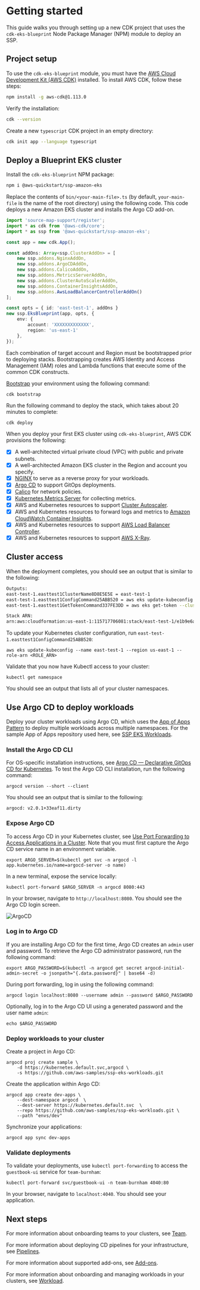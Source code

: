 # Getting started 

This guide walks you through setting up a new CDK project that uses the `cdk-eks-blueprint` Node Package Manager (NPM) module to deploy an SSP. 

## Project setup

To use the `cdk-eks-blueprint` module, you must have the [AWS Cloud Development Kit (AWS CDK)](https://aws.amazon.com/cdk/) installed. To install AWS CDK, follow these steps:

```bash
npm install -g aws-cdk@1.113.0
```

Verify the installation:

```bash
cdk --version
```

Create a new `typescript` CDK project in an empty directory:

```bash
cdk init app --language typescript
```

## Deploy a Blueprint EKS cluster

Install the `cdk-eks-blueprint` NPM package:

```bash
npm i @aws-quickstart/ssp-amazon-eks
```

Replace the contents of `bin/<your-main-file>.ts` (by default, `your-main-file` is the name of the root directory) using the following code. This code deploys a new Amazon EKS cluster and installs the Argo CD add-on.

```typescript
import 'source-map-support/register';
import * as cdk from '@aws-cdk/core';
import * as ssp from '@aws-quickstart/ssp-amazon-eks';

const app = new cdk.App();

const addOns: Array<ssp.ClusterAddOn> = [
    new ssp.addons.NginxAddOn,
    new ssp.addons.ArgoCDAddOn,
    new ssp.addons.CalicoAddOn,
    new ssp.addons.MetricsServerAddOn,
    new ssp.addons.ClusterAutoScalerAddOn,
    new ssp.addons.ContainerInsightsAddOn,
    new ssp.addons.AwsLoadBalancerControllerAddOn()
];

const opts = { id: 'east-test-1', addOns }
new ssp.EksBlueprint(app, opts, {
    env: {
        account: 'XXXXXXXXXXXXX',
        region: 'us-east-1'
    },
});
```

Each combination of target account and Region must be bootstrapped prior to deploying stacks. Bootstrapping creates AWS Identity and Access Management (IAM) roles and Lambda functions that execute some of the common CDK constructs.

[Bootstrap](https://docs.aws.amazon.com/cdk/latest/guide/bootstrapping.html) your environment using the following command: 

```bash
cdk bootstrap
```

Run the following command to deploy the stack, which takes about 20 minutes to complete:

```
cdk deploy
```

When you deploy your first EKS cluster using `cdk-eks-blueprint`, AWS CDK provisions the following:

- [x] A well-architected virtual private cloud (VPC) with public and private subnets.
- [x] A well-architected Amazon EKS cluster in the Region and account you specify.
- [x] [NGINX](https://kubernetes.github.io/ingress-nginx/deploy/) to serve as a reverse proxy for your workloads. 
- [x] [Argo CD](https://argoproj.github.io/argo-cd/) to support GitOps deployments. 
- [x] [Calico](https://docs.projectcalico.org/getting-started/kubernetes/) for network policies.
- [x] [Kubernetes Metrics Server](https://github.com/kubernetes-sigs/metrics-server) for collecting metrics.
- [x] AWS and Kubernetes resources to support [Cluster Autoscaler](https://docs.aws.amazon.com/eks/latest/userguide/cluster-autoscaler.html).
- [x] AWS and Kubernetes resources to forward logs and metrics to [Amazon CloudWatch Container Insights](https://docs.aws.amazon.com/AmazonCloudWatch/latest/monitoring/deploy-container-insights-EKS.html).
- [x] AWS and Kubernetes resources to support [AWS Load Balancer Controller](https://docs.aws.amazon.com/eks/latest/userguide/aws-load-balancer-controller.html).
- [x] AWS and Kubernetes resources to support [AWS X-Ray](https://aws.amazon.com/xray/).

## Cluster access

When the deployment completes, you should see an output that is similar to the following:

```bash
Outputs:
east-test-1.easttest1ClusterName8D8E5E5E = east-test-1
east-test-1.easttest1ConfigCommand25ABB520 = aws eks update-kubeconfig --name east-test-1 --region us-east-1 --role-arn <ROLE_ARN>
east-test-1.easttest1GetTokenCommand337FE3DD = aws eks get-token --cluster-name east-test-1 --region us-east-1 --role-arn <ROLE_ARN>

Stack ARN:
arn:aws:cloudformation:us-east-1:115717706081:stack/east-test-1/e1b9e6a0-d5f6-11eb-8498-0a374cd00e27
```

To update your Kubernetes cluster configuration, run `east-test-1.easttest1ConfigCommand25ABB520`:

```
aws eks update-kubeconfig --name east-test-1 --region us-east-1 --role-arn <ROLE_ARN>
```

Validate that you now have Kubectl access to your cluster:

```
kubectl get namespace
```

You should see an output that lists all of your cluster namespaces. 

## Use Argo CD to deploy workloads

Deploy your cluster workloads using Argo CD, which uses the [App of Apps Pattern](https://argoproj.github.io/argo-cd/operator-manual/cluster-bootstrapping/#app-of-apps-pattern) to deploy multiple workloads across multiple namespaces. For the sample App of Apps repository used here, see [SSP EKS Workloads](https://github.com/aws-samples/ssp-eks-workloads).

### Install the Argo CD CLI

For OS-specific installation instructions, see [Argo CD — Declarative GitOps CD for Kubernetes](https://argoproj.github.io/argo-cd/cli_installation/). To test the Argo CD CLI installation, run the following command:

```
argocd version --short --client
```

You should see an output that is similar to the following:

```
argocd: v2.0.1+33eaf11.dirty
```

### Expose Argo CD

To access Argo CD in your Kubernetes cluster, see [Use Port Forwarding to Access Applications in a Cluster](https://kubernetes.io/docs/tasks/access-application-cluster/port-forward-access-application-cluster/). Note that you must first capture the Argo CD service name in an environment variable.

```
export ARGO_SERVER=$(kubectl get svc -n argocd -l app.kubernetes.io/name=argocd-server -o name) 
```

In a new terminal, expose the service locally:

```
kubectl port-forward $ARGO_SERVER -n argocd 8080:443
```

In your browser, navigate to `http://localhost:8080`. You should see the Argo CD login screen.

![ArgoCD](assets/images/argo-cd.png)

### Log in to Argo CD

If you are installing Argo CD for the first time, Argo CD creates an `admin` user and password. To retrieve the Argo CD administrator password, run the following command:

```
export ARGO_PASSWORD=$(kubectl -n argocd get secret argocd-initial-admin-secret -o jsonpath="{.data.password}" | base64 -d)
```

During port forwarding, log in using the following command:

```
argocd login localhost:8080 --username admin --password $ARGO_PASSWORD
```

Optionally, log in to the Argo CD UI using a generated password and the user name `admin`:

```
echo $ARGO_PASSWORD
```

### Deploy workloads to your cluster

Create a project in Argo CD:

```
argocd proj create sample \
    -d https://kubernetes.default.svc,argocd \
    -s https://github.com/aws-samples/ssp-eks-workloads.git
```

Create the application within Argo CD:

```
argocd app create dev-apps \
    --dest-namespace argocd  \
    --dest-server https://kubernetes.default.svc  \
    --repo https://github.com/aws-samples/ssp-eks-workloads.git \
    --path "envs/dev"
```

Synchronize your applications:

```
argocd app sync dev-apps 
```

### Validate deployments 

To validate your deployments, use `kubectl port-forwarding` to access the `guestbook-ui` service for `team-burnham`:

```
kubectl port-forward svc/guestbook-ui -n team-burnham 4040:80
```

In your browser, navigate to `localhost:4040`. You should see your application.

## Next steps

For more information about onboarding teams to your clusters, see [Team](../teams). 

For more information about deploying CD pipelines for your infrastructure, see [Pipelines](../ci-cd).

For more information about supported add-ons, see [Add-ons](../addons).

For more information about onboarding and managing workloads in your clusters, see [Workload](../workloads). 